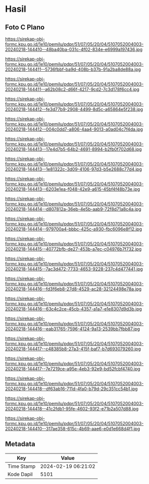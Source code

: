 # Hasil

## Foto C Plano

https://sirekap-obj-formc.kpu.go.id/1e10/pemilu/pdpr/51/07/05/20/04/5107052004003-20240218-144410--48ba40ba-031c-4f02-834e-e6999a197436.jpg

https://sirekap-obj-formc.kpu.go.id/1e10/pemilu/pdpr/51/07/05/20/04/5107052004003-20240218-144411--5736fbbf-ba9d-408b-b37b-91a2ba8de88a.jpg

https://sirekap-obj-formc.kpu.go.id/1e10/pemilu/pdpr/51/07/05/20/04/5107052004003-20240218-144411--a62b08c2-d66f-4217-9cd2-7c3d178f6cc4.jpg

https://sirekap-obj-formc.kpu.go.id/1e10/pemilu/pdpr/51/07/05/20/04/5107052004003-20240218-144412--fe3d77b9-2908-4499-8d5c-a65864e5f238.jpg

https://sirekap-obj-formc.kpu.go.id/1e10/pemilu/pdpr/51/07/05/20/04/5107052004003-20240218-144412--004c0dd7-a806-4aa4-9013-a0ad04c7f4da.jpg

https://sirekap-obj-formc.kpu.go.id/1e10/pemilu/pdpr/51/07/05/20/04/5107052004003-20240218-144413--17e4d7b5-64b2-4691-8994-b2fb0f702d68.jpg

https://sirekap-obj-formc.kpu.go.id/1e10/pemilu/pdpr/51/07/05/20/04/5107052004003-20240218-144413--1e81322c-3d09-4106-97d3-b5e2688c77d4.jpg

https://sirekap-obj-formc.kpu.go.id/1e10/pemilu/pdpr/51/07/05/20/04/5107052004003-20240218-144413--6203e1ea-f048-42e9-a615-45bf4f48b73e.jpg

https://sirekap-obj-formc.kpu.go.id/1e10/pemilu/pdpr/51/07/05/20/04/5107052004003-20240218-144414--d807812a-36eb-4e5b-aab9-72f8d71a8c4a.jpg

https://sirekap-obj-formc.kpu.go.id/1e10/pemilu/pdpr/51/07/05/20/04/5107052004003-20240218-144414--979700a4-bbbc-425c-a930-fbc6096e8f12.jpg

https://sirekap-obj-formc.kpu.go.id/1e10/pemilu/pdpr/51/07/05/20/04/5107052004003-20240218-144415--40772bfb-de27-453b-a7ec-c04976b7f732.jpg

https://sirekap-obj-formc.kpu.go.id/1e10/pemilu/pdpr/51/07/05/20/04/5107052004003-20240218-144415--7ac3d472-7733-4653-9228-237c4d477441.jpg

https://sirekap-obj-formc.kpu.go.id/1e10/pemilu/pdpr/51/07/05/20/04/5107052004003-20240218-144416--fd3f6eb8-27d8-4529-ac28-32124498e78a.jpg

https://sirekap-obj-formc.kpu.go.id/1e10/pemilu/pdpr/51/07/05/20/04/5107052004003-20240218-144416--63c4c2ce-45cb-4357-a1a7-e1e8307d9d3b.jpg

https://sirekap-obj-formc.kpu.go.id/1e10/pemilu/pdpr/51/07/05/20/04/5107052004003-20240218-144416--eab31765-7596-4124-9a13-2539bb7fbb87.jpg

https://sirekap-obj-formc.kpu.go.id/1e10/pemilu/pdpr/51/07/05/20/04/5107052004003-20240218-144417--c48385b8-27a3-415f-baf7-b7d693079260.jpg

https://sirekap-obj-formc.kpu.go.id/1e10/pemilu/pdpr/51/07/05/20/04/5107052004003-20240218-144417--7e7219ce-a95e-4eb3-92e9-bd52fcbf4740.jpg

https://sirekap-obj-formc.kpu.go.id/1e10/pemilu/pdpr/51/07/05/20/04/5107052004003-20240218-144418--df63ab16-711d-4fa0-b79d-29c351cc54b1.jpg

https://sirekap-obj-formc.kpu.go.id/1e10/pemilu/pdpr/51/07/05/20/04/5107052004003-20240218-144418--41c2fdb1-95fe-4602-93f2-e71b2a507d88.jpg

https://sirekap-obj-formc.kpu.go.id/1e10/pemilu/pdpr/51/07/05/20/04/5107052004003-20240218-144410--317ae358-615c-4b69-aae6-e0d1e668d4f1.jpg


## Metadata

| Key        | Value               |
| ---------- | ------------------- |
| Time Stamp | 2024-02-19 06:21:02 |
| Kode Dapil | 5101                |



